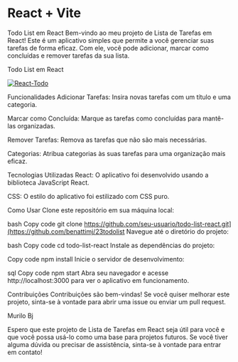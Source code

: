 # React + Vite

Todo List em React
Bem-vindo ao meu projeto de Lista de Tarefas em React! Este é um aplicativo simples que permite a você gerenciar suas tarefas de forma eficaz. Com ele, você pode adicionar, marcar como concluídas e remover tarefas da sua lista.

Todo List em React

<a href="https://ibb.co/ZhtCc3J"><img src="https://i.ibb.co/55tVsd9/React-Todo.png" alt="React-Todo" border="0"></a>


Funcionalidades
Adicionar Tarefas: Insira novas tarefas com um título e uma categoria.

Marcar como Concluída: Marque as tarefas como concluídas para mantê-las organizadas.

Remover Tarefas: Remova as tarefas que não são mais necessárias.

Categorias: Atribua categorias às suas tarefas para uma organização mais eficaz.

Tecnologias Utilizadas
React: O aplicativo foi desenvolvido usando a biblioteca JavaScript React.

CSS: O estilo do aplicativo foi estilizado com CSS puro.

Como Usar
Clone este repositório em sua máquina local:

bash
Copy code
git clone https://github.com/seu-usuario/todo-list-react.git](https://github.com/benattimj/23todolist
Navegue até o diretório do projeto:

bash
Copy code
cd todo-list-react
Instale as dependências do projeto:

Copy code
npm install
Inicie o servidor de desenvolvimento:

sql
Copy code
npm start
Abra seu navegador e acesse http://localhost:3000 para ver o aplicativo em funcionamento.

Contribuições
Contribuições são bem-vindas! Se você quiser melhorar este projeto, sinta-se à vontade para abrir uma issue ou enviar um pull request.

Murilo Bj

Espero que este projeto de Lista de Tarefas em React seja útil para você e que você possa usá-lo como uma base para projetos futuros. Se você tiver alguma dúvida ou precisar de assistência, sinta-se à vontade para entrar em contato!




